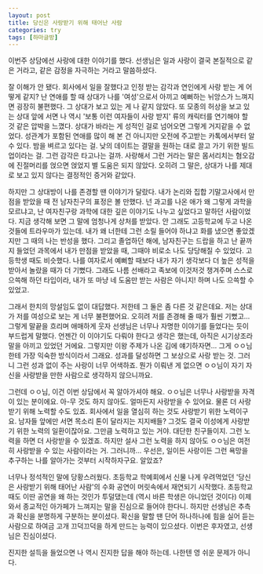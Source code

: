 ```yaml
---
layout: post
title: 당신은 사랑받기 위해 태어난 사람
categories: try
tags: [하마글방]
---
```


이번주 상담에선 사랑에 대한 이야기를 했다. 선생님은 일과 사랑이 결국 본질적으로 같은 거라고, 같은 감정을 자극하는 거라고 말씀하셨다.

잘 이해가 안 됐다. 회사에서 일을 잘했다고 인정 받는 감각과 연인에게 사랑 받는 게 어떻게 같지? 난 연애를 할 때 상대가 나를 '여성'으로서 아끼고 예뻐하는 뉘앙스가 느껴지면 굉장히 불편했다. 그 상대가 보고 있는 게 나 같지 않았다. 또 모종의 허상을 보고 있는 상대 앞에 서면 나 역시 '보통 이런 여자들이 사랑 받지' 류의 캐릭터를 연기해야 할 것 같은 압박을 느꼈다. 상대가 바라는 게 성적인 걸로 넘어오면 그렇게 거지같을 수 없었다. 성관계가 포함된 연애를 많이 해 본 건 아니지만 오전에 주고받는 카톡에서부터 알 수 있다. 밤을 벼르고 있다는 걸. 낮의 데이트는 결말을 원하는 대로 끌고 가기 위한 빌드업이라는 걸. 그런 감각은 타고나는 걸까. 사랑해서 그런 거라는 말은 몸서리치는 혐오감에 진절머리를 얹으면 얹었지 별 도움은 되지 않았다. 오히려 그 말은, 상대가 나를 제대로 보고 있지 않다는 결정적인 증거와 같았다.

하지만 그 상대방이 나를 존경할 땐 이야기가 달랐다. 내가 논리와 집합 기말고사에서 만점을 받았을 때 전 남자친구의 표정은 볼 만했다. 넌 과고를 나온 애가 왜 그렇게 과학을 모르냐고, 난 여자친구랑 과학에 대한 깊은 이야기도 나누고 싶었다고 말하던 사람이었다. 지금 생각해 보면 그 말에 엄청나게 상처를 받았다. 안 그래도 고등학교에 두고 나온 것들에 트라우마가 있는데. 내가 왜 너한테 그런 소릴 들어야 하냐고 화를 냈으면 좋았겠지만 그 때의 나는 반성을 했다. 그리고 졸업하던 해에, 남자친구는 드랍을 하고 난 끝까지 들었던 과목에서 내가 만점을 받았을 때, 그때야 비로소 나도 당당해질 수 있었다. 고등학생 때도 비슷했다. 나를 여자로서 예뻐할 때보다 내가 자기 생각보다 더 높은 성적을 받아서 놀랐을 때가 더 기뻤다. 그래도 나름 선배라고 족보에 이것저것 챙겨주며 스스로 으쓱해 하던 타입이라, 내가 또 마냥 네 도움만 받는 사람은 아니지! 하며 나도 으쓱할 수 있었고.

그래서 한치의 망설임도 없이 대답했다. 저한테 그 둘은 좀 다른 것 같은데요. 저는 상대가 저를 여성으로 보는 게 너무 불편했어요. 오히려 저를 존경해 줄 때가 훨씬 기뻤고... 그렇게 말끝을 흐리며 애매하게 웃자 선생님은 너무나 자명한 이야기를 들었다는 듯이 부드럽게 말했다. 언젠간 이 이야기도 다뤄야 한다고 생각은 했는데, 아직은 시기상조라 말을 아끼고 있었던 거에요. 그렇지만 이왕 주제가 나온 김에 얘기하자면... 그게 ㅇㅇ님한테 가장 익숙한 방식이라서 그래요. 성과를 달성하면 그 보상으로 사랑 받는 것. 그러니 그런 성과 없이 주는 사랑이 너무 어색하죠. 뭔가 이뤄낸 게 없으면 ㅇㅇ님이 자기 자신을 사랑받을 만한 사람으로 생각하지 않으니까요. 

그런데 ㅇㅇ님, 이건 이번 상담에서 꼭 알아가셔야 해요. ㅇㅇ님은 너무나 사랑받을 자격이 있는 분이에요. 아-무 것도 하지 않아도. 얼마든지 사랑받을 수 있어요. 물론 더 사랑받기 위해 노력할 수도 있죠. 회사에서 일을 열심히 하는 것도 사랑받기 위한 노력이구요. 남자들 앞에만 서면 목소리 톤이 달라지는 지지배들? 그것도 결국 이성에게 사랑받기 위한 노력의 일환이잖아요. 그만큼 노력하고 있는 거야. 대단한 친구들이지. 그런 노력을 하면 더 사랑받을 수 있겠죠. 하지만 설사 그런 노력을 하지 않아도 ㅇㅇ님은 여전히 사랑받을 수 있는 사람이라는 거. 그러니까... 우선은, 일이든 사랑이든 그런 욕망을 추구하는 나를 알아가는 것부터 시작하자구요. 알았죠?

너무나 정석적인 말에 당황스러웠다. 초등학교 학예회에서 신물 나게 우려먹었던 '당신은 사랑받기 위해 태어난 사람'의 수화 공연이 머릿속에서 재연되기 시작했다. 초등학교 때도 이딴 공연을 왜 하는 것인가 투덜댔는데 (역시 바른 학생은 아니었던 것이다) 이제 와서 종교적인 아가페가 느껴지는 말을 진심으로 들어야 한다니. 하지만 선생님은 추측과 확신을 분명하게 구분하는 분이셨다. 확신을 말할 땐 단어 하나하나에 힘을 실어 듣는 사람으로 하여금 고개 끄덕끄덕을 하게 만드는 능력이 있으셨다. 이번은 후자였고, 선생님은 진심이셨다.

진지한 설득을 들었으면 나 역시 진지한 답을 해야 하는데. 나한텐 영 쉬운 문제가 아니다.